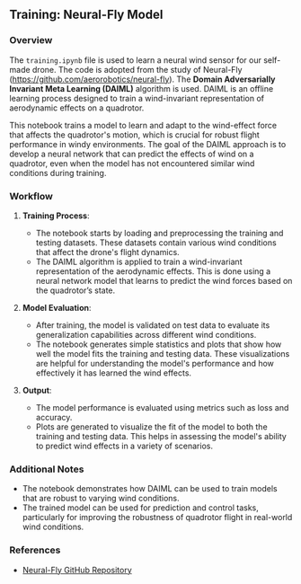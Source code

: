 ## Training: Neural-Fly Model

### Overview
The `training.ipynb` file is used to learn a neural wind sensor for our self-made drone.
The code is adopted from the study of Neural-Fly (https://github.com/aerorobotics/neural-fly).
The **Domain Adversarially Invariant Meta Learning (DAIML)** algorithm is used. 
DAIML is an offline learning process designed to train a wind-invariant representation of aerodynamic effects on a quadrotor.

This notebook trains a model to learn and adapt to the wind-effect force that affects the quadrotor's motion, which is crucial for robust flight performance in windy environments. 
The goal of the DAIML approach is to develop a neural network that can predict the effects of wind on a quadrotor, even when the model has not encountered similar wind conditions during training.

### Workflow
1. **Training Process**: 
   - The notebook starts by loading and preprocessing the training and testing datasets. These datasets contain various wind conditions that affect the drone's flight dynamics.
   - The DAIML algorithm is applied to train a wind-invariant representation of the aerodynamic effects. This is done using a neural network model that learns to predict the wind forces based on the quadrotor’s state.

2. **Model Evaluation**: 
   - After training, the model is validated on test data to evaluate its generalization capabilities across different wind conditions.
   - The notebook generates simple statistics and plots that show how well the model fits the training and testing data. These visualizations are helpful for understanding the model's performance and how effectively it has learned the wind effects.

3. **Output**: 
   - The model performance is evaluated using metrics such as loss and accuracy.
   - Plots are generated to visualize the fit of the model to both the training and testing data. This helps in assessing the model's ability to predict wind effects in a variety of scenarios.

### Additional Notes
- The notebook demonstrates how DAIML can be used to train models that are robust to varying wind conditions.
- The trained model can be used for prediction and control tasks, particularly for improving the robustness of quadrotor flight in real-world wind conditions.

### References
- [Neural-Fly GitHub Repository](https://github.com/aerorobotics/neural-fly)
